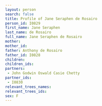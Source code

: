 ```yaml
---
layout: person
search: false
title: Profile of Jane Seraphen de Rosairo
person_id: I0829
first_name: Jane Seraphen
last_name: de Rosairo
full_name: Jane Seraphen de Rosairo
mother: 
mother_id: 
father: Anthony de Rosairo
father_id: I0828
children:
children_ids:
partners:
 - John Godwin Oswald Casie Chetty
partner_ids:
 - I0830
relevant_trees_names:
relevant_trees_ids:
sex: F
---
```


